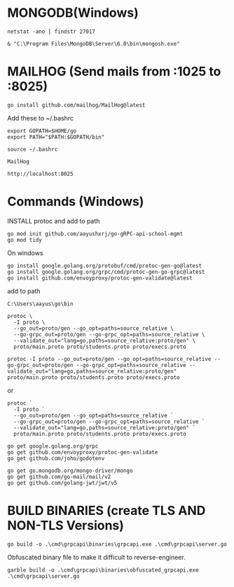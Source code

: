 # MONGODB(Windows) 

```
netstat -ano | findstr 27017
```
```
& "C:\Program Files\MongoDB\Server\6.0\bin\mongosh.exe"
```

# MAILHOG (Send mails from :1025 to :8025)

```
go install github.com/mailhog/MailHog@latest
```

Add these to ~/.bashrc

```
export GOPATH=$HOME/go
export PATH="$PATH:$GOPATH/bin"
```
```
source ~/.bashrc
```
```
MailHog
```
```
http://localhost:8025
```

# Commands (Windows)
INSTALL protoc and add to path

```
go mod init github.com/aayushxrj/go-gRPC-api-school-mgmt
go mod tidy
```

On windows 
```
go install google.golang.org/protobuf/cmd/protoc-gen-go@latest
go install google.golang.org/grpc/cmd/protoc-gen-go-grpc@latest
go install github.com/envoyproxy/protoc-gen-validate@latest
```
add to path
```
C:\Users\aayus\go\bin
```

```
protoc \
  -I proto \
  --go_out=proto/gen --go_opt=paths=source_relative \
  --go-grpc_out=proto/gen --go-grpc_opt=paths=source_relative \
  --validate_out="lang=go,paths=source_relative:proto/gen" \
  proto/main.proto proto/students.proto proto/execs.proto
```
```
protoc -I proto --go_out=proto/gen --go_opt=paths=source_relative --go-grpc_out=proto/gen --go-grpc_opt=paths=source_relative --validate_out="lang=go,paths=source_relative:proto/gen" proto/main.proto proto/students.proto proto/execs.proto
```
or
```
protoc `
  -I proto `
  --go_out=proto/gen --go_opt=paths=source_relative `
  --go-grpc_out=proto/gen --go-grpc_opt=paths=source_relative `
  --validate_out="lang=go,paths=source_relative:proto/gen" `
  proto/main.proto proto/students.proto proto/execs.proto
```

```
go get google.golang.org/grpc
go get github.com/envoyproxy/protoc-gen-validate
go get github.com/joho/godotenv

go get go.mongodb.org/mongo-driver/mongo
go get github.com/go-mail/mail/v2
go get github.com/golang-jwt/jwt/v5

```

# BUILD BINARIES (create TLS AND NON-TLS Versions)

```
go build -o .\cmd\grpcapi\binaries\grpcapi.exe .\cmd\grpcapi\server.go
```

Obfuscated binary file to make it difficult to reverse-engineer.

```
garble build -o .\cmd\grpcapi\binaries\obfuscated_grpcapi.exe .\cmd\grpcapi\server.go
```
